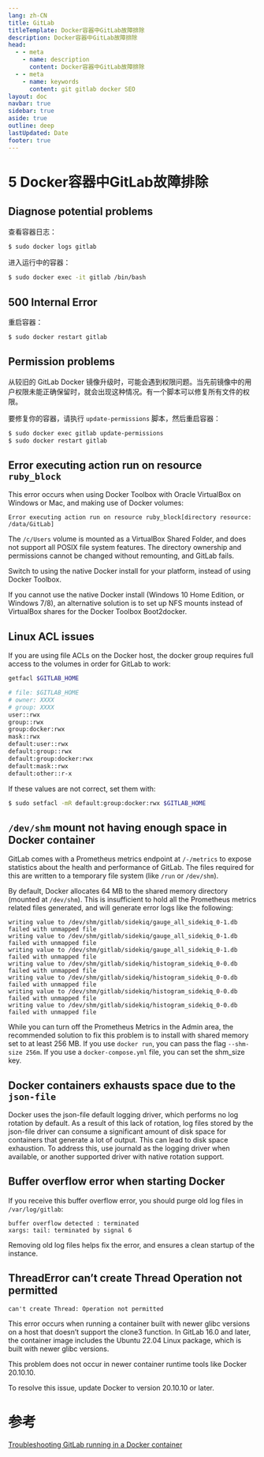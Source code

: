 ```yaml
---
lang: zh-CN
title: GitLab
titleTemplate: Docker容器中GitLab故障排除
description: Docker容器中GitLab故障排除
head:
  - - meta
    - name: description
      content: Docker容器中GitLab故障排除
  - - meta
    - name: keywords
      content: git gitlab docker SEO
layout: doc
navbar: true
sidebar: true
aside: true
outline: deep
lastUpdated: Date
footer: true
---
```

# 5 Docker容器中GitLab故障排除

## Diagnose potential problems

查看容器日志：
```sh
$ sudo docker logs gitlab
```

进入运行中的容器：
```sh
$ sudo docker exec -it gitlab /bin/bash
```

## 500 Internal Error

重启容器：
```sh
$ sudo docker restart gitlab
```

## Permission problems

从较旧的 GitLab Docker 镜像升级时，可能会遇到权限问题。当先前镜像中的用户权限未能正确保留时，就会出现这种情况。有一个脚本可以修复所有文件的权限。

要修复你的容器，请执行 `update-permissions` 脚本，然后重启容器：

```sh
$ sudo docker exec gitlab update-permissions
$ sudo docker restart gitlab
```

## Error executing action run on resource `ruby_block`

This error occurs when using Docker Toolbox with Oracle VirtualBox on Windows or Mac, and making use of Docker volumes:
```
Error executing action run on resource ruby_block[directory resource: /data/GitLab]
```

The `/c/Users` volume is mounted as a VirtualBox Shared Folder, and does not support all POSIX file system features. The directory ownership and permissions cannot be changed without remounting, and GitLab fails.

Switch to using the native Docker install for your platform, instead of using Docker Toolbox.

If you cannot use the native Docker install (Windows 10 Home Edition, or Windows 7/8), an alternative solution is to set up NFS mounts instead of VirtualBox shares for the Docker Toolbox Boot2docker.

## Linux ACL issues

If you are using file ACLs on the Docker host, the docker group requires full access to the volumes in order for GitLab to work:

```sh
getfacl $GITLAB_HOME

# file: $GITLAB_HOME
# owner: XXXX
# group: XXXX
user::rwx
group::rwx
group:docker:rwx
mask::rwx
default:user::rwx
default:group::rwx
default:group:docker:rwx
default:mask::rwx
default:other::r-x
```

If these values are not correct, set them with:
```sh
$ sudo setfacl -mR default:group:docker:rwx $GITLAB_HOME
```

## `/dev/shm` mount not having enough space in Docker container

GitLab comes with a Prometheus metrics endpoint at `/-/metrics` to expose statistics about the health and performance of GitLab. The files required for this are written to a temporary file system (like `/run` or `/dev/shm`).

By default, Docker allocates 64 MB to the shared memory directory (mounted at `/dev/shm`). This is insufficient to hold all the Prometheus metrics related files generated, and will generate error logs like the following:

```
writing value to /dev/shm/gitlab/sidekiq/gauge_all_sidekiq_0-1.db failed with unmapped file
writing value to /dev/shm/gitlab/sidekiq/gauge_all_sidekiq_0-1.db failed with unmapped file
writing value to /dev/shm/gitlab/sidekiq/gauge_all_sidekiq_0-1.db failed with unmapped file
writing value to /dev/shm/gitlab/sidekiq/histogram_sidekiq_0-0.db failed with unmapped file
writing value to /dev/shm/gitlab/sidekiq/histogram_sidekiq_0-0.db failed with unmapped file
writing value to /dev/shm/gitlab/sidekiq/histogram_sidekiq_0-0.db failed with unmapped file
writing value to /dev/shm/gitlab/sidekiq/histogram_sidekiq_0-0.db failed with unmapped file
```

While you can turn off the Prometheus Metrics in the Admin area, the recommended solution to fix this problem is to install with shared memory set to at least 256 MB. If you use `docker run`, you can pass the flag `--shm-size 256m`. If you use a `docker-compose.yml` file, you can set the shm_size key.

## Docker containers exhausts space due to the `json-file`

Docker uses the json-file default logging driver, which performs no log rotation by default. As a result of this lack of rotation, log files stored by the json-file driver can consume a significant amount of disk space for containers that generate a lot of output. This can lead to disk space exhaustion. To address this, use journald as the logging driver when available, or another supported driver with native rotation support.

## Buffer overflow error when starting Docker

If you receive this buffer overflow error, you should purge old log files in `/var/log/gitlab`:
```
buffer overflow detected : terminated
xargs: tail: terminated by signal 6
```

Removing old log files helps fix the error, and ensures a clean startup of the instance.

## ThreadError can’t create Thread Operation not permitted

```
can't create Thread: Operation not permitted
```

This error occurs when running a container built with newer glibc versions on a host that doesn’t support the clone3 function. In GitLab 16.0 and later, the container image includes the Ubuntu 22.04 Linux package, which is built with newer glibc versions.

This problem does not occur in newer container runtime tools like Docker 20.10.10.

To resolve this issue, update Docker to version 20.10.10 or later.

# 参考
[Troubleshooting GitLab running in a Docker container](https://docs.gitlab.com/17.10/install/docker/troubleshooting/)